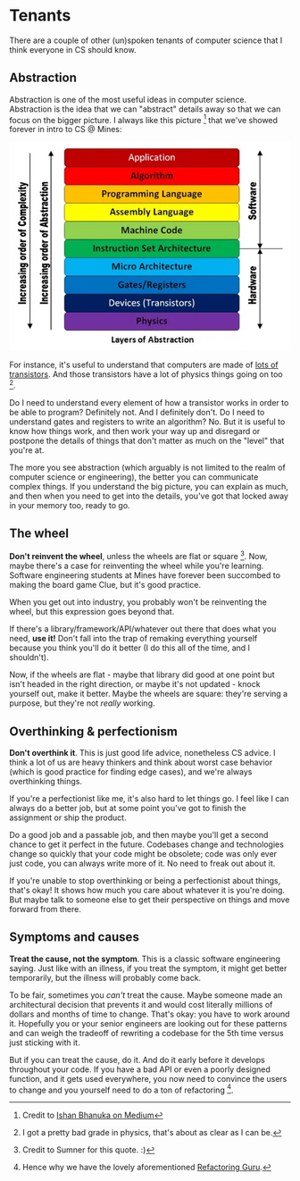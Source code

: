 # Tenants

There are a couple of other (un)spoken tenants of computer
science that I think everyone in CS should know.

## Abstraction

Abstraction is one of the most useful ideas in computer science.
Abstraction is the idea that we can "abstract" details away so
that we can focus on the bigger picture. I always like this
picture [^ref1] that we've showed forever in intro to CS @ Mines:

![abstraction](../assets/abstraction.webp)

For instance, it's useful to understand that computers are made
of [lots of transistors](https://www.cnet.com/tech/mobile/apple-a17-pro-the-new-chip-brain-in-the-iphone-15-pro-pro-max/).
And those transistors have a lot of physics things going on too [^ref2].

Do I need to understand every element of how a transistor works in
order to be able to program? Definitely not. And I definitely don't.
Do I need to understand gates and registers to write an algorithm? No.
But it is useful to know how things work, and then work your way up and
disregard or postpone the details of things that don't matter as much
on the "level" that you're at.

The more you see abstraction (which arguably is not limited to the
realm of computer science or engineering), the better you can communicate
complex things. If you understand the big picture, you can explain as much,
and then when you need to get into the details, you've got that locked away
in your memory too, ready to go.

## The wheel

**Don't reinvent the wheel**, unless the wheels are flat or square [^ref3].
Now, maybe there's a case for reinventing the wheel while you're learning.
Software engineering students at Mines have forever been succombed to making
the board game Clue, but it's good practice.

When you get out into industry, you probably won't be reinventing the wheel,
but this expression goes beyond that.

If there's a library/framework/API/whatever out there that does what you need,
**use it!** Don't fall into the trap of remaking everything yourself because
you think you'll do it better (I do this all of the time, and I shouldn't).

Now, if the wheels are flat - maybe that library did good at one point but isn't
headed in the right direction, or maybe it's not updated - knock yourself out,
make it better. Maybe the wheels are square: they're serving a purpose, but they're
not *really* working.

## Overthinking & perfectionism

**Don't overthink it**. This is just good life advice, nonetheless CS advice.
I think a lot of us are heavy thinkers and think about worst case behavior (which
is good practice for finding edge cases), and we're always overthinking things.

If you're a perfectionist like me, it's also hard to let things go. I feel like I
can always do a better job, but at some point you've got to finish the assignment
or ship the product.

Do a good job and a passable job, and then maybe you'll get a second chance to
get it perfect in the future. Codebases change and technologies change so quickly
that your code might be obsolete; code was only ever just code, you can always
write more of it. No need to freak out about it.

If you're unable to stop overthinking or being a perfectionist about things, that's
okay! It shows how much you care about whatever it is you're doing. But maybe talk
to someone else to get their perspective on things and move forward from there.

## Symptoms and causes

**Treat the cause, not the symptom**. This is a classic software
engineering saying. Just like with an illness, if you treat the symptom,
it might get better temporarily, but the illness will probably come back.

To be fair, sometimes you *can't* treat the cause. Maybe someone made
an architectural decision that prevents it and would cost literally millions
of dollars and months of time to change. That's okay: you have to work around it.
Hopefully you or your senior engineers are looking out for these patterns and
can weigh the tradeoff of rewriting a codebase for the 5th time versus just
sticking with it.

But if you can treat the cause, do it. And do it early before it develops
throughout your code. If you have a bad API or even a poorly designed function,
and it gets used everywhere, you now need to convince the users to change and
you yourself need to do a ton of refactoring [^ref4].


[^ref1]: Credit to [Ishan Bhanuka on Medium](https://medium.com/@twitu/a-dive-down-the-levels-of-abstraction-227c96c7933c)

[^ref2]: I got a pretty bad grade in physics, that's about as clear as I can be.

[^ref3]: Credit to Sumner for this quote. :)

[^ref4]: Hence why we have the lovely aforementioned [Refactoring Guru](https://refactoring.guru).
